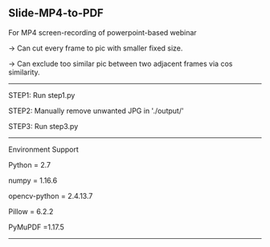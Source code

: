 Slide-MP4-to-PDF
--------------------------------
For MP4 screen-recording of powerpoint-based webinar

  -> Can cut every frame to pic with smaller fixed size.

  -> Can exclude too similar pic between two adjacent frames via cos similarity.

--------------------------------
STEP1: Run step1.py

STEP2: Manually remove unwanted JPG in './output/'

STEP3: Run step3.py

-------------------------------
Environment Support

Python = 2.7
         
numpy = 1.16.6             

opencv-python =	2.4.13.7           

Pillow = 6.2.2                       

PyMuPDF =1.17.5     

-------------------------------
